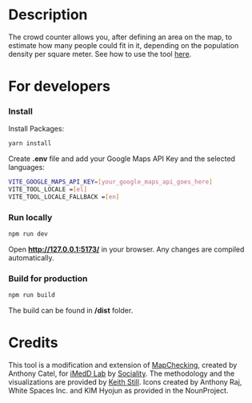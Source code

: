 # Description

The crowd counter allows you, after defining an area on the map, to estimate how many people could fit in it, depending on the population density per square meter. See how to use the tool [here](https://lab.imedd.org/en/crowd-counter/).

# For developers

### Install

Install Packages:
```sh
yarn install
```
Create **.env** file and add your Google Maps API Key and the selected languages:

```sh
VITE_GOOGLE_MAPS_API_KEY=[your_google_maps_api_goes_here]
VITE_TOOL_LOCALE =[el]
VITE_TOOL_LOCALE_FALLBACK =[en]
```

### Run locally
```sh
npm run dev
```
Open **http://127.0.0.1:5173/** in your browser. Any changes are compiled automatically.

### Build for production
```sh
npm run build
```
The build can be found in **/dist** folder.

# Credits

This tool is a modification and extension of [MapChecking](https://www.mapchecking.com/), created by Anthony Catel, for [iMedD Lab](https://lab.imedd.org/) by [Sociality](https://sociality.coop/). The methodology and the visualizations are provided by [Keith Still](https://www.gkstill.com/Support/crowd-density/CrowdDensity-1.html). Icons created by Anthony Raj, White Spaces Inc. and KIM Hyojun as provided in the NounProject.
